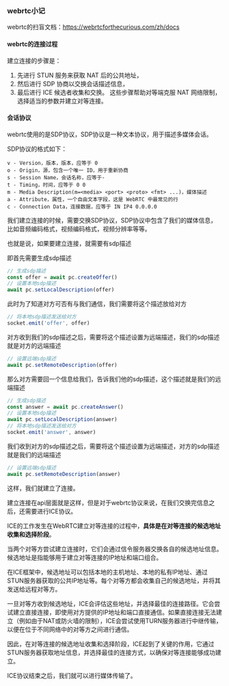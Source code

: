 ### webrtc小记
webrtc的扫盲文档：https://webrtcforthecurious.com/zh/docs

#### webrtc的连接过程
建立连接的步骤是：
1. 先进行 STUN 服务来获取 NAT 后的公共地址，
2. 然后进行 SDP 协商以交换会话描述信息，
3. 最后进行 ICE 候选者收集和交换。
这些步骤帮助对等端克服 NAT 网络限制，选择适当的参数并建立对等连接。

#### 会话协议
webrtc使用的是SDP协议，SDP协议是一种文本协议，用于描述多媒体会话。  

SDP协议的格式如下：
```text
v - Version，版本，版本，应等于 0
o - Origin，源，包含一个唯一 ID，用于重新协商
s - Session Name，会话名称，应等于-
t - Timing，时间，应等于 0 0
m - Media Description(m=<media> <port> <proto> <fmt> ...)，媒体描述
a - Attribute，属性，一个自由文本字段，这是 WebRTC 中最常见的行
c - Connection Data，连接数据，应等于 IN IP4 0.0.0.0
```
我们建立连接的时候，需要交换SDP协议，SDP协议中包含了我们的媒体信息，比如音频编码格式，视频编码格式，视频分辨率等等。  

也就是说，如果要建立连接，就需要有sdp描述  

即首先需要生成sdp描述
```js
// 生成sdp描述
const offer = await pc.createOffer()
// 设置本地sdp描述
await pc.setLocalDescription(offer)
```
此时为了知道对方可否有与我们通信，我们需要将这个描述放给对方
```js
// 将本地sdp描述发送给对方
socket.emit('offer', offer)
```
对方收到我们的sdp描述之后，需要将这个描述设置为远端描述，我们的sdp描述就是对方的远端描述
```js
// 设置远端sdp描述
await pc.setRemoteDescription(offer)
```
那么对方需要回一个信息给我们，告诉我们他的sdp描述，这个描述就是我们的远端描述
```js
// 生成sdp描述
const answer = await pc.createAnswer()
// 设置本地sdp描述
await pc.setLocalDescription(answer)
// 将本地sdp描述发送给对方
socket.emit('answer', answer)
```
我们收到对方的sdp描述之后，需要将这个描述设置为远端描述，对方的sdp描述就是我们的远端描述
```js
// 设置远端sdp描述
await pc.setRemoteDescription(answer)
```
这样，我们就建立了连接。

建立连接在api层面就是这样，但是对于webrtc协议来说，在我们交换完信息之后，还需要进行ICE协议。

ICE的工作发生在WebRTC建立对等连接的过程中，**具体是在对等连接的候选地址收集和选择阶段**。

当两个对等方尝试建立连接时，它们会通过信令服务器交换各自的候选地址信息。候选地址是指能够用于建立对等连接的IP地址和端口组合。  

在ICE框架中，候选地址可以包括本地的主机地址、本地的私有IP地址、通过STUN服务器获取的公共IP地址等。每个对等方都会收集自己的候选地址，并将其发送给远程对等方。    

一旦对等方收到候选地址，ICE会评估这些地址，并选择最佳的连接路径。它会尝试建立直接连接，即使用对方提供的IP地址和端口直接通信。如果直接连接无法建立（例如由于NAT或防火墙的限制），ICE会尝试使用TURN服务器进行中继传输，以便在位于不同网络中的对等方之间进行通信。  

因此，在对等连接的候选地址收集和选择阶段，ICE起到了关键的作用，它通过STUN服务器获取地址信息，并选择最佳的连接方式，以确保对等连接能够成功建立。  

ICE协议结束之后，我们就可以进行媒体传输了。
